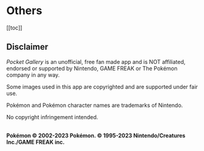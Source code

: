 

# Others
[[toc]]
## Disclaimer

_Pocket Gallery_ is an unofficial, free fan made app and is NOT affiliated, endorsed or supported by Nintendo, GAME FREAK or The Pokémon company in any way.

Some images used in this app are copyrighted and are supported under fair use.

Pokémon and Pokémon character names are trademarks of Nintendo. 

No copyright infringement intended. 

\
**Pokémon © 2002-2023 Pokémon. © 1995-2023 Nintendo/Creatures Inc./GAME FREAK inc.**